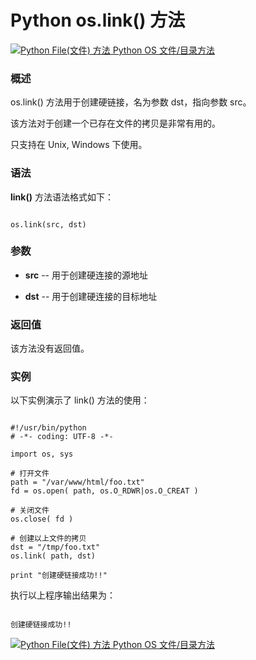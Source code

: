 Python os.link() 方法
===================

 [![Python File(文件) 方法](../images/up.gif)
 Python OS 文件/目录方法](os-file-methods.html)


  ### 概述

 os.link() 方法用于创建硬链接，名为参数 dst，指向参数 src。

  该方法对于创建一个已存在文件的拷贝是非常有用的。

 只支持在 Unix, Windows 下使用。

 ### 语法

 **link()** 方法语法格式如下：


```

os.link(src, dst)

```

 ### 参数

  * **src** -- 用于创建硬连接的源地址


 * **dst** -- 用于创建硬连接的目标地址


  ### 返回值

 该方法没有返回值。

 ### 实例

 以下实例演示了 link() 方法的使用：


```

#!/usr/bin/python
# -*- coding: UTF-8 -*-

import os, sys

# 打开文件
path = "/var/www/html/foo.txt"
fd = os.open( path, os.O_RDWR|os.O_CREAT )

# 关闭文件
os.close( fd )

# 创建以上文件的拷贝
dst = "/tmp/foo.txt"
os.link( path, dst)

print "创建硬链接成功!!"

```

 执行以上程序输出结果为：


```

创建硬链接成功!!

```

 [![Python File(文件) 方法](../images/up.gif)
 Python OS 文件/目录方法](os-file-methods.html)
